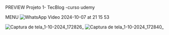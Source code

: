 PREVIEW                 Projeto 1- TecBlog -curso udemy

MENU
![WhatsApp Video 2024-10-07 at 21 15 53](https://github.com/user-attachments/assets/3a5df9cc-fa27-40fe-86a6-3ae3bee5df41)


![Captura de tela_1-10-2024_172826_](https://github.com/user-attachments/assets/7c6dcaa4-4eb9-4441-8095-39015ea5204f)
![Captura de tela_1-10-2024_172840_](https://github.com/user-attachments/assets/6148cd4b-77b3-4f8f-9b1b-09d734a2bb28)




